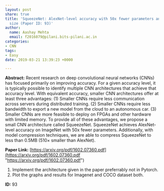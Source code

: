```yaml
---
layout: post
share: true
title: 'SqueezeNet: AlexNet-level accuracy with 50x fewer parameters and <0.5MB model
  size (Paper ID: 93)'
author:
  name: Aashay Mehta
  email: f2016079@pilani.bits-pilani.ac.in
categories:
- CNN
tags:
- Easy
date: 2019-03-21 13:39:23 +0000

---
```

**Abstract:** Recent research on deep convolutional neural networks (CNNs) has focused primarily on improving accuracy. For a given accuracy level, it is typically possible to identify multiple CNN architectures that achieve that accuracy level. With equivalent accuracy, smaller CNN architectures offer at least three advantages: (1) Smaller CNNs require less communication across servers during distributed training. (2) Smaller CNNs require less bandwidth to export a new model from the cloud to an autonomous car. (3) Smaller CNNs are more feasible to deploy on FPGAs and other hardware with limited memory. To provide all of these advantages, we propose a small CNN architecture called SqueezeNet. SqueezeNet achieves AlexNet-level accuracy on ImageNet with 50x fewer parameters. Additionally, with model compression techniques, we are able to compress SqueezeNet to less than 0.5MB (510× smaller than AlexNet).

**Paper Link:** [https://arxiv.org/pdf/1602.07360.pdf](https://arxiv.org/pdf/1602.07360.pdf "https://arxiv.org/pdf/1602.07360.pdf")

1. Implement the architecture given in the paper preferrably not in Pytorch.
2. Plot the graphs and results for Imagenet and COCO dataset both.

**ID:** 93
